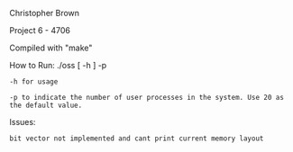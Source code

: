 
Christopher Brown

Project 6 - 4706

Compiled with "make"

How to Run:
    ./oss [ -h ] -p

    -h for usage

    -p to indicate the number of user processes in the system. Use 20 as the default value.


Issues: 
    
    bit vector not implemented and cant print current memory layout 
    
